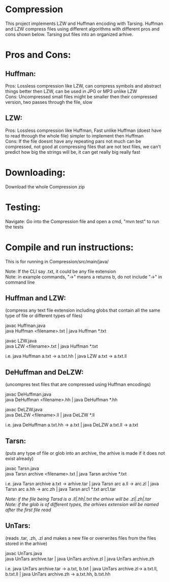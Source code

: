 # Compression
This project implements LZW and Huffman encoding with Tarsing. Huffman and LZW compress files using different algorithms with different pros and cons shown below. Tarsing put files into an organized arhive.

# Pros and Cons:
Huffman:
-------
Pros: Lossless compression like LZW, can compress symbols and abstract things better then LZW, can be used in  JPG or MP3 unlike LZW  
Cons: Uncompressed small files might be smaller then their compressed version, two passes through the file, slow 

LZW:
-------
Pros: Lossless compression like Huffman, Fast unlike Huffman (doest have to read through the whole file) simpler to implement then Huffman  
Cons: If the file doesnt have any repeating pars not much can be compressed, not good at compressing files that are not text files, we can't predict how big the strings will be, it can get really big really fast


# Downloading:
Download the whole Compression zip

# Testing:
Navigate: Go into the Compression file and open a cmd, "mvn test" to run the tests

# Compile and run instructions:
This is for running in Compression/src/main/java/  

Note: If the CLI say .txt, it could be any file extension  
Note: in example commands, "->" means a returns b, do not include "->" in command line

Huffman and LZW: 
-------------------
(compress any text file extension including globs that contain all the same type of file or different types of files)

javac Huffman.java  
java Huffman \<filename\>.txt | java Huffman *.txt  
  
javac LZW.java  
java LZW \<filename\>.txt | java Huffman *.txt  
  
i.e. java Huffman a.txt -> a.txt.hh | java LZW a.txt -> a.txt.ll 

DeHuffman and DeLZW: 
-------------------
(uncompres text files that are compressed using Huffman encodings)

javac DeHuffman.java  
java DeHuffman \<filename\>.hh | java DeHuffman *.hh  
  
javac DeLZW.java  
java DeLZW \<filename\>.ll | java DeLZW *.ll  
  
i.e. java DeHuffman a.txt.hh -> a.txt | java DeLZW a.txt.ll -> a.txt

Tarsn: 
-------------------
(puts any type of file or glob into an archive, the arhive is made if it does not exist already)

javac Tarsn.java  
java Tarsn archive \<filename\>.txt | java Tarsn archive *.txt  
  
i.e. java Tarsn archive a.txt -> arhive.tar | java Tarsn arc a.ll -> arc.zl | java Tarsn arc a.hh -> arc.zh | java Tarsn arc1 *.txt arc1.tar
  
*Note: if the file being Tarsd is a .ll|.hh|.txt the arhive will be .zl|.zh|.tar  
Note:  if the glob is of different types, the arhives extension will be named after the first file read*
  
UnTars: 
-------------------
(reads .tar, .zh, .zl and makes a new file or overwrites files from the files stored in the arhive)

javac UnTars.java  
java UnTars archive.tar | java UnTars archive.zl | java UnTars archive.zh

i.e. java UnTars archive.tar -> a.txt, b.txt | java UnTars archive.zl-> a.txt.ll, b.txt.ll | java UnTars archive.zh -> a.txt.hh, b.txt.hh








